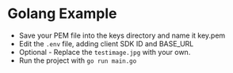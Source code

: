 # Golang Example

- Save your PEM file into the keys directory and name it key.pem
- Edit the `.env` file, adding client SDK ID and BASE_URL
- Optional - Replace the `testimage.jpg` with your own.
- Run the project with `go run main.go`
